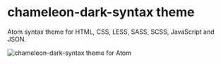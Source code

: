 # chameleon-dark-syntax theme

Atom syntax theme for HTML, CSS, LESS, SASS, SCSS, JavaScript and JSON.

![chameleon-dark-syntax theme for Atom](http://i.imgur.com/cTYmwsL.jpg)
